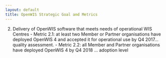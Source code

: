 ```yaml
---
layout: default
title: OpenWIS Strategic Goal and Metrics
---
```


  2. Delivery of OpenWIS software that meets needs of operational WIS Centres
    - Metric 2.1: at least two Member or Partner organisations have deployed OpenWIS 4 and accepted it for operational use by Q4 2017... quality assessment.
    - Metric 2.2: all Member and Partner organisations have deployed OpenWIS 4 by Q4 2018 … adoption level
